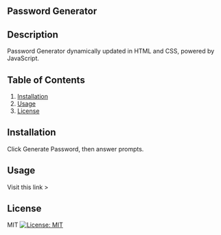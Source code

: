 
  ## Password Generator

  ## Description 
  Password Generator dynamically updated in HTML and CSS, powered by JavaScript.
  
  ## Table of Contents
  1. [Installation](#Installation)
  2. [Usage](#Usage)
  3. [License](#License)
  
  ## Installation
  Click Generate Password, then answer prompts.

  ## Usage
  Visit this link >

  ## License
  MIT [![License: MIT](https://img.shields.io/badge/License-MIT-yellow.svg)](https://opensource.org/licenses/MIT)

